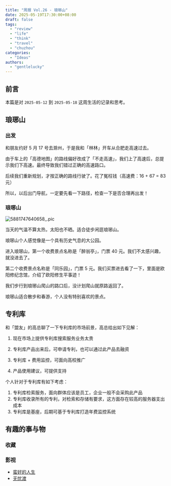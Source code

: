 ```yaml
---
title: "周报 Vol.26 - 琅琊山"
date: 2025-05-19T17:30:00+08:00
draft: false
tags: 
  - "review"
  - "life"
  - "think"
  - "travel"
  - "chuzhou"
categories: 
  - "Ideas"
authors:
  - "gentlelucky"
---
```


## 前言

本篇是对  `2025-05-12`  到  `2025-05-18`  这周生活的记录和思考。

## 琅琊山

### 出发

和朋友约好 5 月 17 号去滁州，于是我和「林林」开车从合肥走高速过去。

由于车上的「高德地图」的路线偏好改成了「不走高速」，我们上了高速后，总提示我们下高速。最终导致我们错过正确的高速路口。

后续我们重新规划，才按正确的路线行驶了。花了冤枉钱（高速费：16 + 67 = 83 元）

所以，以后出门导航，一定要先看一下路径，检查一下是否合理再出发！

### 琅琊山

![5881747640658_.pic](https://image.gentlelucky.com/5881747640658_.pic.jpg)

当天的气温不算太热，太阳也不晒。适合徒步闲逛琅琊山。

琅琊山个人感觉像是一个具有历史气息的大公园。

进入琅琊山，第一个收费景点名称是「醉翁亭」，门票 40 元。我们不太感兴趣，就没进去了。

第二个收费景点名称是「同乐园」，门票 5 元。我们买票进去看了一下，里面是欧阳修纪念馆，介绍了欧阳修生平事迹！

我们步行到琅琊山爬山的路口后，没计划爬山就原路返回了。

琅琊山适合散步和春游，个人没有特别喜欢的景点。

## 专利库

和「盟友」的高总聊了一下专利库的市场前景，高总给出如下见解：

1. 现在市场上提供专利库搜索服务业务太贵
2. 专利库产品出来后，可申请专利，也可以通过此产品去融资
3. 专利库 + 费用监控，可面向高校推广

4. 产品使用建议，可提供支持

个人针对于专利库有如下考虑：

1. 专利库检索服务，面向群体应该是员工，企业一般不会采购此产品
2. 专利库收录所有的专利，对检索和存储有要求，这方面存在较高的服务器支出成本
3. 专利库是基座，后期可基于专利库打造年费监控系统

## 有趣的事与物

### 收藏

### 影视

- [蛮好的人生]([movie.douban.com...](https://movie.douban.com/subject/36680595/))
- [无忧渡]([movie.douban.com...](https://movie.douban.com/subject/35496391/))
